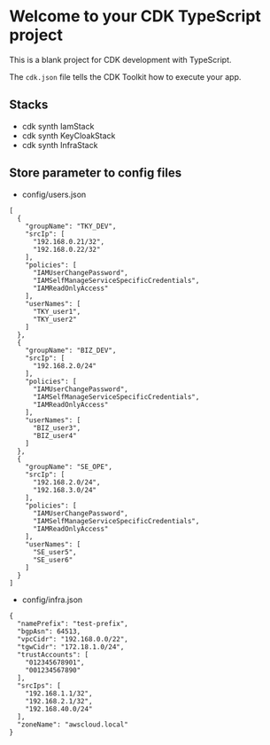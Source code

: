 # Welcome to your CDK TypeScript project

This is a blank project for CDK development with TypeScript.

The `cdk.json` file tells the CDK Toolkit how to execute your app.

## Stacks

* cdk synth IamStack
* cdk synth KeyCloakStack
* cdk synth InfraStack


## Store parameter to config files

- config/users.json

```
[
  {
    "groupName": "TKY_DEV",
    "srcIp": [
      "192.168.0.21/32",
      "192.168.0.22/32"
    ],
    "policies": [
      "IAMUserChangePassword",
      "IAMSelfManageServiceSpecificCredentials",
      "IAMReadOnlyAccess"
    ],
    "userNames": [
      "TKY_user1",
      "TKY_user2"
    ]
  },
  {
    "groupName": "BIZ_DEV",
    "srcIp": [
      "192.168.2.0/24"
    ],
    "policies": [
      "IAMUserChangePassword",
      "IAMSelfManageServiceSpecificCredentials",
      "IAMReadOnlyAccess"
    ],
    "userNames": [
      "BIZ_user3",
      "BIZ_user4"
    ]
  },
  {
    "groupName": "SE_OPE",
    "srcIp": [
      "192.168.2.0/24",
      "192.168.3.0/24"
    ],
    "policies": [
      "IAMUserChangePassword",
      "IAMSelfManageServiceSpecificCredentials",
      "IAMReadOnlyAccess"
    ],
    "userNames": [
      "SE_user5",
      "SE_user6"
    ]
  }
]
```

- config/infra.json

```
{
  "namePrefix": "test-prefix",
  "bgpAsn": 64513,
  "vpcCidr": "192.168.0.0/22",
  "tgwCidr": "172.18.1.0/24",
  "trustAccounts": [
    "012345678901",
    "001234567890"
  ],
  "srcIps": [
    "192.168.1.1/32",
    "192.168.2.1/32",
    "192.168.40.0/24"
  ],
  "zoneName": "awscloud.local"
}
```
